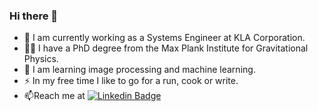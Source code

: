 ### Hi there 👋

- 🔭 I am currently working as a Systems Engineer at KLA Corporation.
- 👩‍🔬 I have a PhD degree from the Max Plank Institute for Gravitational Physics.
- 🌱 I am learning image processing and machine learning. 
- :zap: In my free time I like to go for a run, cook or write.
- :mailbox:Reach me at [![Linkedin Badge](https://img.shields.io/badge/-kakbar-blue?style=flat&logo=Linkedin&logoColor=white)](https:www.linkedin.com/in/aparna-bisht-phd-416948162)
<!--
**A-bisht/A-bisht** is a ✨ _special_ ✨ repository because its `README.md` (this file) appears on your GitHub profile.

Here are some ideas to get you started:

- 🔭 I’m currently working on ...
- 🌱 I’m currently learning ...
- 👯 I’m looking to collaborate on ...
- 🤔 I’m looking for help with ...
- 💬 Ask me about ...
- 📫 How to reach me: ...
- 😄 Pronouns: ...
- ⚡ Fun fact: ...
-->
